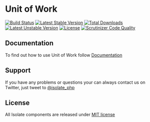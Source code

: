 # Unit of Work

[![Build Status](https://travis-ci.org/isolate-org/unit-of-work.svg?branch=master)](https://travis-ci.org/isolate-org/unit-of-work)
[![Latest Stable Version](https://poser.pugx.org/isolate/unit-of-work/v/stable.svg)](https://packagist.org/packages/isolate/unit-of-work)
[![Total Downloads](https://poser.pugx.org/isolate/unit-of-work/downloads.svg)](https://packagist.org/packages/isolate/unit-of-work)
[![Latest Unstable Version](https://poser.pugx.org/isolate/unit-of-work/v/unstable.svg)](https://packagist.org/packages/isolate/unit-of-work)
[![License](https://poser.pugx.org/isolate/unit-of-work/license.svg)](https://packagist.org/packages/isolate/unit-of-work)
[![Scrutinizer Code Quality](https://scrutinizer-ci.com/g/isolate-org/unit-of-work/badges/quality-score.png?b=master)](https://scrutinizer-ci.com/g/isolate-org/unit-of-work/?branch=master)

## Documentation

To find out how to use Unit of Work follow [Documentation]

## Support

If you have any problems or questions your can always contact us on Twitter, just tweet to [@isolate_php]

## License

All Isolate components are released under [MIT license]

[Documentation]: http://docs.isolate-project.org/en/latest/unit-of-work/getting-started/index.html
[@isolate_php]: https://twitter.com/isolate_php
[MIT license]: LICENSE
